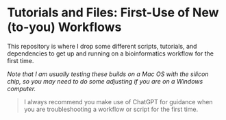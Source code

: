 # Tutorials and Files: First-Use of New (to-you) Workflows

This repository is where I drop some different scripts, tutorials, and dependencies to get up and running on a bioinformatics workflow for the first time.  
  
*Note that I am usually testing these builds on a Mac OS with the silicon chip, so you may need to do some adjusting if you are on a Windows computer.*

>I always recommend you make use of ChatGPT for guidance when you are troubleshooting a workflow or script for the first time.
